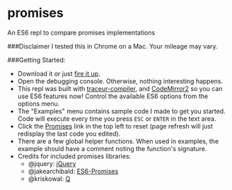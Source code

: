 promises
========

An ES6 repl to compare promises implementations

###Disclaimer
I tested this in Chrome on a Mac.  Your mileage may vary.

###Getting Started:
- Download it or just <a href="https://rawgithub.com/AutoSponge/promises/master/repl.html" target="_blank">fire it up</a>.
- Open the debugging console.  Otherwise, nothing interesting happens.
- This repl was built with <a href="https://github.com/google/traceur-compiler">traceur-compiler</a>,
  and <a href="http://codemirror.net/2/">CodeMirror2</a> so you can use ES6 features now!
  Control the available ES6 options from the options menu.
- The "Examples" menu contains sample code I made to get you started.  Code will
  execute every time you press <code>ESC</code> or <code>ENTER</code> in the text area.
- Click the <a href="#">Promises</a> link in the top left to reset
  (page refresh will just redisplay the last code you edited).
- There are a few global helper functions.  When used in examples, the example should have a
  comment noting the function's signature.
- Credits for included promises libraries:
  - @jquery: <a href="https://github.com/jquery/jquery" target="_blank">jQuery</a>
  - @jakearchibald: <a href="https://github.com/jakearchibald/ES6-Promises" target="_blank">ES6-Promises</a>
  - @kriskowal: <a href="https://github.com/kriskowal/q" target="_blank">Q</a>